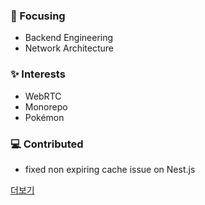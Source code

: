 ### 🎯 Focusing

- Backend Engineering
- Network Architecture

### ✨ Interests

- WebRTC
- Monorepo
- Pokémon

### 💻 Contributed
- fixed non expiring cache issue on Nest.js

[더보기](https://verycosy.net)
